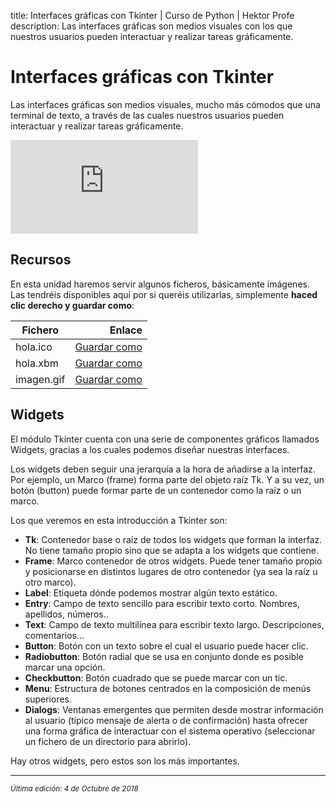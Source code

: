 title: Interfaces gráficas con Tkinter | Curso de Python | Hektor Profe
description: Las interfaces gráficas son medios visuales con los que nuestros usuarios pueden interactuar y realizar tareas gráficamente.

# Interfaces gráficas con Tkinter

Las interfaces gráficas son medios visuales, mucho más cómodos que una terminal de texto, a través de las cuales nuestros usuarios pueden interactuar y realizar tareas gráficamente.

<div class='embed-container'><iframe src='https://player.vimeo.com/video/292161566' frameborder='0' webkitAllowFullScreen mozallowfullscreen allowFullScreen></iframe></div>

## Recursos

En esta unidad haremos servir algunos ficheros, básicamente imágenes. Las tendréis disponibles aquí por si queréis utilizarlas, simplemente **haced clic derecho y guardar como**:

|  Fichero    | Enlace |
|  --------   | -----: |
|  hola.ico   | <a href="https://cdn.hektorprofe.net/images/tkinter/hola.ico" target="_blank">Guardar como</a> |
|  hola.xbm   | <a href="https://cdn.hektorprofe.net/images/tkinter/hola.xbm" target="_blank">Guardar como</a>   |
|  imagen.gif | <a href="https://cdn.hektorprofe.net/images/tkinter/imagen.gif" target="_blank">Guardar como</a>   |

## Widgets

El módulo Tkinter cuenta con una serie de componentes gráficos llamados Widgets, gracias a los cuales podemos diseñar nuestras interfaces. 

Los widgets deben seguir una jerarquía a la hora de añadirse a la interfaz. Por ejemplo, un Marco (frame) forma parte del objeto raíz Tk. Y a su vez, un botón (button) puede formar parte de un contenedor como la raíz o un marco. 

Los que veremos en esta introducción a Tkinter son:

* **Tk**: Contenedor base o raíz de todos los widgets que forman la interfaz. No tiene tamaño propio sino que se adapta a los widgets que contiene.
* **Frame**: Marco contenedor de otros widgets. Puede tener tamaño propio y posicionarse en distintos lugares de otro contenedor (ya sea la raíz u otro marco).
* **Label**: Etiqueta dónde podemos mostrar algún texto estático.
* **Entry**: Campo de texto sencillo para escribir texto corto. Nombres, apellidos, números..
* **Text**: Campo de texto multilínea para escribir texto largo. Descripciones, comentarios...
* **Button**: Botón con un texto sobre el cual el usuario puede hacer clic.
* **Radiobutton**: Botón radial que se usa en conjunto donde es posible marcar una opción.
* **Checkbutton**: Botón cuadrado que se puede marcar con un tic.
* **Menu**: Estructura de botones centrados en la composición de menús superiores.
* **Dialogs**: Ventanas emergentes que permiten desde mostrar información al usuario (típico mensaje de alerta o de confirmación) hasta ofrecer una forma gráfica de interactuar con el sistema operativo (seleccionar un fichero de un directorio para abrirlo).
    
Hay otros widgets, pero estos son los más importantes.

___
<small class="edited"><i>Última edición: 4 de Octubre de 2018</i></small>